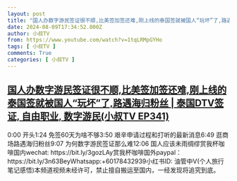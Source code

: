 ```yaml
---
layout: post
title: "国人办数字游民签证很不顺,比美签加签还难,刚上线的泰国签就被国人“玩坏”了,路遇海归粉丝 | 泰国DTV签证, 自由职业, 数字游民(小叔TV EP341)"
date: 2024-08-09T17:34:52.000Z
author: 小叔TV
from: https://www.youtube.com/watch?v=1tqLRMpGYHo
tags: [ 小叔TV ]
comments: True
categories: [ 小叔TV ]
---
```

<!--1723224892000-->
[国人办数字游民签证很不顺,比美签加签还难,刚上线的泰国签就被国人“玩坏”了,路遇海归粉丝 | 泰国DTV签证, 自由职业, 数字游民(小叔TV EP341)](https://www.youtube.com/watch?v=1tqLRMpGYHo)
------

<div>
0:00 开头1:24 免签60天为啥不够3:50 艰辛申请过程和打听的最新消息6:49 逛商场路遇海归粉丝9:07 为何数字游民签证那么难12:06 国人应该未雨绸缪赏我杯咖啡国内wechat: https://bit.ly/3gozLAy赏我杯咖啡国外paypal：https://bit.ly/3n63BeyWhatsapp:+60178432939小红书ID: 油管中V(个人旅行笔记感悟)本频道视频未经许可，禁止擅自搬运至国内，一经发现将追究到底。
</div>
